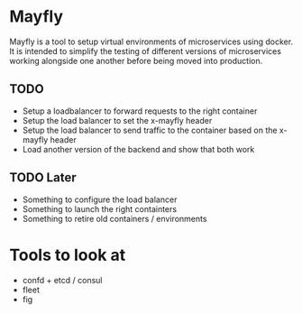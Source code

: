 # Mayfly

Mayfly is a tool to setup virtual environments of microservices using docker.
It is intended to simplify the testing of different versions of microservices
working alongside one another before being moved into production.

## TODO

- Setup a loadbalancer to forward requests to the right container
- Setup the load balancer to set the x-mayfly header
- Setup the load balancer to send traffic to the container based on 
  the x-mayfly header
- Load another version of the backend and show that both work

## TODO Later
- Something to configure the load balancer
- Something to launch the right containters
- Something to retire old containers / environments

# Tools to look at
- confd + etcd / consul
- fleet
- fig
